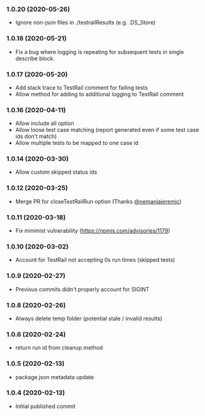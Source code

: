 ### 1.0.20 (2020-05-26)

* Ignore non-json files in ./testrailResults (e.g. .DS_Store)

### 1.0.18 (2020-05-21)

* Fix a bug where logging is repeating for subsequent tests in single describe block.

### 1.0.17 (2020-05-20)

* Add stack trace to TestRail comment for failing tests
* Allow method for adding to additional logging to TestRail comment

### 1.0.16 (2020-04-11)

* Allow include all option
* Allow loose test case matching (report generated even if some test case ids don't match)
* Allow multiple tests to be mapped to one case id

### 1.0.14 (2020-03-30)

* Allow custom skipped status ids

### 1.0.12 (2020-03-25)

* Merge PR for closeTestRailRun option (Thanks [@nemanjajeremic](https://github.com/nemanjajeremic))

### 1.0.11 (2020-03-18)

* Fix minimist vulnerability (https://npmjs.com/advisories/1179)

### 1.0.10 (2020-03-02)

* Account for TestRail not accepting 0s run times (skipped tests)

### 1.0.9 (2020-02-27)

* Previous commits didn't properly account for SIGINT

### 1.0.8 (2020-02-26)

* Always delete temp folder (potential stale / invalid results)

### 1.0.6 (2020-02-24)

* return run id from cleanup method

### 1.0.5 (2020-02-13)

* package.json metadata update

### 1.0.4 (2020-02-13)

* Initial published commit